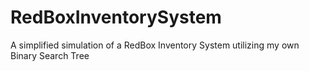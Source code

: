 # RedBoxInventorySystem
A simplified simulation of a RedBox Inventory System utilizing my own Binary Search Tree 
